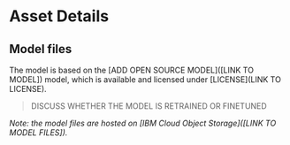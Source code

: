# Asset Details

## Model files

The model is based on the [ADD OPEN SOURCE MODEL]([LINK TO MODEL]) model, which is available and licensed under [LICENSE](LINK TO LICENSE). 

> DISCUSS WHETHER THE MODEL IS RETRAINED OR FINETUNED

_Note: the model files are hosted on [IBM Cloud Object Storage]([LINK TO MODEL FILES])._
